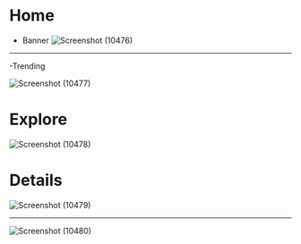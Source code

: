 # Home

- Banner
  ![Screenshot (10476)](https://github.com/manish9427/movix/assets/107556633/0b480973-b07f-4c21-bf06-9f21d649fdfb)

<hr>
-Trending

![Screenshot (10477)](https://github.com/manish9427/movix/assets/107556633/53b695c1-937f-40a2-b881-20e0b8ca4913)

# Explore

![Screenshot (10478)](https://github.com/manish9427/movix/assets/107556633/87a3049d-704c-4f55-ac6c-0b40e2d750de)

# Details

![Screenshot (10479)](https://github.com/manish9427/movix/assets/107556633/d989dbe7-be55-4f45-a8ae-66dd46f93e96)

<hr>

![Screenshot (10480)](https://github.com/manish9427/movix/assets/107556633/f5599399-3326-4833-a243-eb73bbfe2e75)

